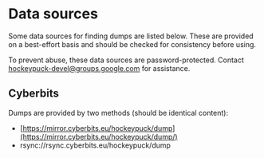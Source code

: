 # Data sources

Some data sources for finding dumps are listed below.
These are provided on a best-effort basis and should be checked for consistency before using.

To prevent abuse, these data sources are password-protected.
Contact hockeypuck-devel@groups.google.com for assistance.

## Cyberbits

Dumps are provided by two methods (should be identical content):

* [https://mirror.cyberbits.eu/hockeypuck/dump](https://mirror.cyberbits.eu/hockeypuck/dump/)
* rsync://rsync.cyberbits.eu/hockeypuck/dump
